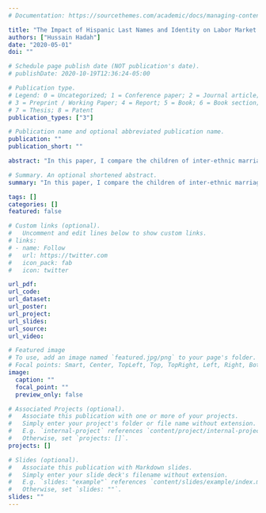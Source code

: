 ```yaml
---
# Documentation: https://sourcethemes.com/academic/docs/managing-content/

title: "The Impact of Hispanic Last Names and Identity on Labor Market Outcomes"
authors: ["Hussain Hadah"]
date: "2020-05-01"
doi: ""

# Schedule page publish date (NOT publication's date).
# publishDate: 2020-10-19T12:36:24-05:00

# Publication type.
# Legend: 0 = Uncategorized; 1 = Conference paper; 2 = Journal article;
# 3 = Preprint / Working Paper; 4 = Report; 5 = Book; 6 = Book section;
# 7 = Thesis; 8 = Patent
publication_types: ["3"]

# Publication name and optional abbreviated publication name.
publication: ""
publication_short: ""

abstract: "In this paper, I compare the children of inter-ethnic marriages to study the impact of having a Hispanic last name. While males born to Hispanic father-White mothers earn less than those born to White father-Hispanic mothers, the gap could be completely explained by educational differences. I also study the effect of identifying as Hispanic on earnings. I find that men that identify as Hispanic earn significantly less than those that do not, even after controlling for educational differences."

# Summary. An optional shortened abstract.
summary: "In this paper, I compare the children of inter-ethnic marriages to study the impact of having a Hispanic last name."

tags: []
categories: []
featured: false

# Custom links (optional).
#   Uncomment and edit lines below to show custom links.
# links:
# - name: Follow
#   url: https://twitter.com
#   icon_pack: fab
#   icon: twitter

url_pdf:
url_code:
url_dataset:
url_poster:
url_project:
url_slides:
url_source:
url_video:

# Featured image
# To use, add an image named `featured.jpg/png` to your page's folder. 
# Focal points: Smart, Center, TopLeft, Top, TopRight, Left, Right, BottomLeft, Bottom, BottomRight.
image:
  caption: ""
  focal_point: ""
  preview_only: false

# Associated Projects (optional).
#   Associate this publication with one or more of your projects.
#   Simply enter your project's folder or file name without extension.
#   E.g. `internal-project` references `content/project/internal-project/index.md`.
#   Otherwise, set `projects: []`.
projects: []

# Slides (optional).
#   Associate this publication with Markdown slides.
#   Simply enter your slide deck's filename without extension.
#   E.g. `slides: "example"` references `content/slides/example/index.md`.
#   Otherwise, set `slides: ""`.
slides: ""
---
```


